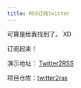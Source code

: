 ```yaml
---
title: RSS订阅twitter
---
```


可算是给我找到了。 XD

订阅起来！

演示地址： [Twitter2RSS](https://twitter2rss.nomadic.name/)

项目仓库：[twitter2rss](https://github.com/n0madic/twitter2rss)